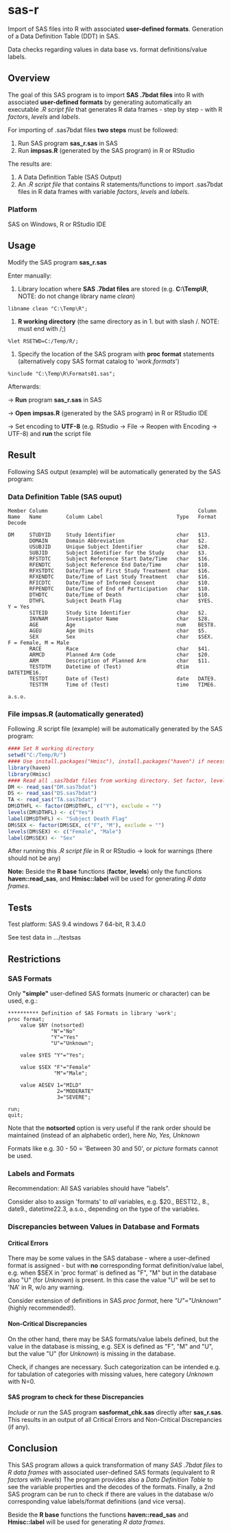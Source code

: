 
sas-r
=====

Import of SAS files into R with associated **user-defined formats**. Generation of a Data Definition Table (DDT) in SAS.

Data checks regarding values in data base vs. format definitions/value labels.

Overview
--------

The goal of this SAS program is to import **SAS .7bdat files** into R with associated **user-defined formats** by generating automatically an executable *.R script file* that generates R data frames - step by step - with R *factors*, *levels* and *labels*.

For importing of .sas7bdat files **two steps** must be followed:

1.  Run SAS program **sas\_r.sas** in SAS
2.  Run **impsas.R** (generated by the SAS program) in R or RStudio

The results are:

1.  A Data Definition Table (SAS Output)
2.  An *.R script file* that contains R statements/functions to import .sas7bdat files in R data frames with variable *factors*, *levels* and *labels*.

### Platform

SAS on Windows, R or RStudio IDE

Usage
-----

Modify the SAS program **sas\_r.sas**

Enter manually:

1.  Library location where **SAS .7bdat files** are stored (e.g. **C:\\Temp\\R**, NOTE: do not change library name *clean*)

``` sas
libname clean "C:\Temp\R";
```

1.  **R working directory** (the same directory as in 1. but with slash /. NOTE: must end with /;)

``` sas
%let RSETWD=C:/Temp/R/;
```

1.  Specify the location of the SAS program with **proc format** statements (alternatively copy SAS format catalog to '*work.formats*')

``` sas
%include "C:\Temp\R\Formats01.sas";
```

Afterwards:

-&gt; **Run** program **sas\_r.sas** in SAS

-&gt; **Open** **impsas.R** (generated by the SAS program) in R or RStudio IDE

-&gt; Set encoding to **UTF-8** (e.g. RStudio -&gt; File -&gt; Reopen with Encoding -&gt; UTF-8) and **run** the script file

Result
------

Following SAS output (example) will be automatically generated by the SAS program:

### Data Definition Table (SAS ouput)

``` sas
Member Column                                                 Column
Name   Name        Column Label                        Type   Format      Decode

DM     STUDYID     Study Identifier                    char   $13.
       DOMAIN      Domain Abbreviation                 char   $2.
       USUBJID     Unique Subject Identifier           char   $20.
       SUBJID      Subject Identifier for the Study    char   $3.
       RFSTDTC     Subject Reference Start Date/Time   char   $16.
       RFENDTC     Subject Reference End Date/Time     char   $10.
       RFXSTDTC    Date/Time of First Study Treatment  char   $16.
       RFXENDTC    Date/Time of Last Study Treatment   char   $16.
       RFICDTC     Date/Time of Informed Consent       char   $10.
       RFPENDTC    Date/Time of End of Participation   char   $10.
       DTHDTC      Date/Time of Death                  char   $10.
       DTHFL       Subject Death Flag                  char   $YES.       Y = Yes
       SITEID      Study Site Identifier               char   $2.
       INVNAM      Investigator Name                   char   $28.
       AGE         Age                                 num    BEST8.
       AGEU        Age Units                           char   $5.
       SEX         Sex                                 char   $SEX.       F = Female, M = Male
       RACE        Race                                char   $41.
       ARMCD       Planned Arm Code                    char   $20.
       ARM         Description of Planned Arm          char   $11.
       TESTDTM     Datetime of (Test)                  dtim   DATETIME16.
       TESTDT      Date of (Test)                      date   DATE9.
       TESTTM      Time of (Test)                      time   TIME6.
          
a.s.o.
```

### File impsas.R (automatically generated)

Following .R script file (example) will be automatically generated by the SAS program:

``` r
#### Set R working directory
setwd("C:/Temp/R/")
#### Use install.packages("Hmisc"), install.packages("haven") if necessary
library(haven)
library(Hmisc)
#### Read all .sas7bdat files from working directory. Set factor, levels, label(s).
DM <- read_sas("DM.sas7bdat")
DS <- read_sas("DS.sas7bdat")
TA <- read_sas("TA.sas7bdat")
DM$DTHFL <- factor(DM$DTHFL, c("Y"), exclude = "")
levels(DM$DTHFL) <- c("Yes")
label(DM$DTHFL) <- "Subject Death Flag"
DM$SEX <- factor(DM$SEX, c("F", "M"), exclude = "")
levels(DM$SEX) <- c("Female", "Male")
label(DM$SEX) <- "Sex"
```

After running this *.R script file* in R or RStudio -&gt; look for warnings (there should not be any)

**Note:** Beside the **R base** functions (**factor**, **levels**) only the functions **haven::read\_sas**, and **Hmisc::label** will be used for generating *R data frames*.

Tests
-----

Test platform: SAS 9.4 windows 7 64-bit, R 3.4.0

See test data in .../testsas

Restrictions
------------

### SAS Formats

Only **"simple"** user-defined SAS formats (numeric or character) can be used, e.g.:

``` sas
********** Definition of SAS Formats in library 'work';
proc format;
    value $NY (notsorted)
              "N"="No"
              "Y"="Yes"
              "U"="Unknown";
              
    valee $YES "Y"="Yes";
              
    value $SEX "F"="Female"
               "M"="Male";

    value AESEV 1="MILD"
                2="MODERATE"
                3="SEVERE";
               
run;
quit;
```

Note that the **notsorted** option is very useful if the rank order should be maintained (instead of an alphabetic order), here *No, Yes, Unknown*

Formats like e.g. 30 - 50 = 'Between 30 and 50', or *picture* formats cannot be used.

### Labels and Formats

Recommendation: All SAS variables should have "labels".

Consider also to assign 'formats' to *all* variables, e.g. $20., BEST12., 8., date9., datetime22.3, a.s.o., depending on the type of the variables.

### Discrepancies between Values in Database and Formats

#### Critical Errors

There may be some values in the SAS database - where a user-defined format is assigned - but with **no** corresponding format definition/value label, e.g. when $SEX in 'proc format' is defined as "F", "M" but in the database also "U" (for *Unknown*) is present. In this case the value "U" will be set to 'NA' in R, w/o any warning.

Consider extension of definitions in SAS *proc format*, here *"U"="Unknown"* (highly recommended!).

#### Non-Critical Discrepancies

On the other hand, there may be SAS formats/value labels defined, but the value in the database is missing, e.g. SEX is defined as "F", "M" and "U", but the value "U" (for *Unknown*) is missing in the database.

Check, if changes are necessary. Such categorization can be intended e.g. for tabulation of categories with missing values, here category *Unknown* with N=0.

#### SAS program to check for these Discrepancies

*Include* or *run* the SAS program **sasformat\_chk.sas** directly after **sas\_r.sas**. This results in an output of all Critical Errors and Non-Critical Discrepancies (if any).

Conclusion
----------

This SAS program allows a quick transformation of many *SAS .7bdat files* to *R data frames* with associated user-defined SAS formats (equivalent to R *factors* with *levels*) The program provides also a *Data Definition Table* to see the variable properties and the decodes of the formats. Finally, a 2nd SAS program can be run to check if there are values in the database w/o corresponding value labels/format definitions (and vice versa).

Beside the **R base** functions the functions **haven::read\_sas** and **Hmisc::label** will be used for generating *R data frames*.

